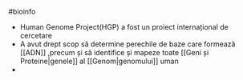 #bioinfo 
- Human Genome Project(HGP) a fost un proiect internațional de cercetare
- A avut drept scop să determine perechile de baze care formează [[ADN]] ,precum și să identifice și mapeze toate [[Geni și Proteine|genele]] al [[Genom|genomului]] uman 
- 